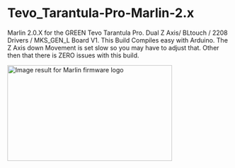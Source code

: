 # Tevo_Tarantula-Pro-Marlin-2.x 

Marlin 2.0.X for the GREEN Tevo Tarantula Pro. Dual Z Axis/ BLtouch / 2208 Drivers / MKS_GEN_L Board V1. This Build Compiles easy with Arduino. The Z Axis down Movement is set slow so you may have to adjust that. Other then that there is ZERO issues with this build. 

<img alt="Image result for Marlin firmware logo" class="n3VNCb" src="https://files.cults3d.com/uploaders/14044687/illustration-file/7e699e06-4005-49bc-a98b-509174fdffd6/2.png" data-noaft="1" jsname="HiaYvf" jsaction="load:XAeZkd;" style="width: 371.738px; height: 216px; margin: 0px;">
